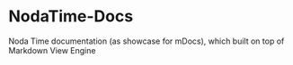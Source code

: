 # NodaTime-Docs
Noda Time documentation (as showcase for mDocs), which built on top of Markdown View Engine
